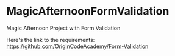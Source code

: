 # MagicAfternoonFormValidation
Magic Afternoon Project with Form Validation

Here's the link to the requirements: https://github.com/OriginCodeAcademy/Form-Validation
